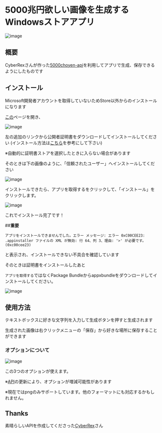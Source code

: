 # 5000兆円欲しい画像を生成するWindowsストアアプリ

![image](https://user-images.githubusercontent.com/48819514/112841521-8a739400-90db-11eb-91c5-157c8214b0e8.png)

## 概要

CyberRexさんが作った[5000choyen-api](https://github.com/CyberRex0/5000choyen-api)を利用してアプリで生成、保存できるようにしたものです

## インストール

Microsoft開発者アカウントを取得していないためStore以外からのインストールになります

[この](https://cdn.nerrog.net/5000choyen/)ページを開き、

![image](https://user-images.githubusercontent.com/48819514/112844652-ec81c880-90de-11eb-8668-62a18cf59605.png)

左の追加のリンクから公開者証明書をダウンロードしてインストールしてください
(インストール方法は[こちら](https://garafu.blogspot.com/2014/04/blog-post.html#wzd)を参考にして下さい)

※自動的に証明書ストアを選択したときに入らない場合があります

そのときは下の画像のように、「信頼されたユーザー」へインストールしてください

![image](https://user-images.githubusercontent.com/48819514/112845647-0ec81600-90e0-11eb-90f7-078ec3c528be.png)

インストールできたら、アプリを取得するをクリックして、「インストール」をクリックします。

![image](https://user-images.githubusercontent.com/48819514/112845550-edffc080-90df-11eb-89c6-f9e02b24bb30.png)

これでインストール完了です！

##**重要**

`アプリをインストールできませんでした。エラー メッセージ: エラー 0xC00CEE23: .appinstaller ファイルの XML が無効: 行 64、列 3、理由: '>' が必要です。 (0xc00cee23)`

と表示され、インストールできない不具合を確認しています

そのときは証明書をインストールしたあと

`アプリを取得する`ではなくPackage Bundleからappxbundleをダウンロードしてインストールしてください。

![image](https://user-images.githubusercontent.com/48819514/113007518-40f57880-91b1-11eb-8c26-72c482cf6151.png)



## 使用方法

テキストボックスに好きな文字列を入力して生成ボタンを押すと生成されます

生成された画像は右クリックメニューの「保存」から好きな場所に保存することができます

### オプションについて

![image](https://user-images.githubusercontent.com/48819514/112843133-3a95cc80-90dd-11eb-84e3-ac67f836fbe0.png)

この3つのオプションが使えます。

※[API](https://github.com/CyberRex0/5000choyen-api#parameters)の更新により、オプションが増減可能性があります

※現在ではpngのみサポートしています。他のフォーマットにも対応するかもしれません。

## Thanks

素晴らしいAPIを作成してくださった[CyberRex](https://github.com/CyberRex0)さん

